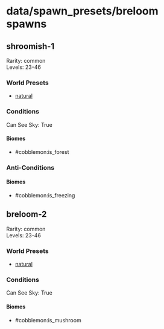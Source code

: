 # data/spawn_presets/breloom spawns  
  
## shroomish-1  
Rarity: common  
Levels: 23-46  
  
### World Presets  
* [natural](/data/world_presets/natural.md)  
  
### Conditions  
Can See Sky: True  
  
#### Biomes  
  * #cobblemon:is_forest
  
  
### Anti-Conditions  
  
#### Biomes  
  * #cobblemon:is_freezing
  
  
## breloom-2  
Rarity: common  
Levels: 23-46  
  
### World Presets  
* [natural](/data/world_presets/natural.md)  
  
### Conditions  
Can See Sky: True  
  
#### Biomes  
  * #cobblemon:is_mushroom
  
